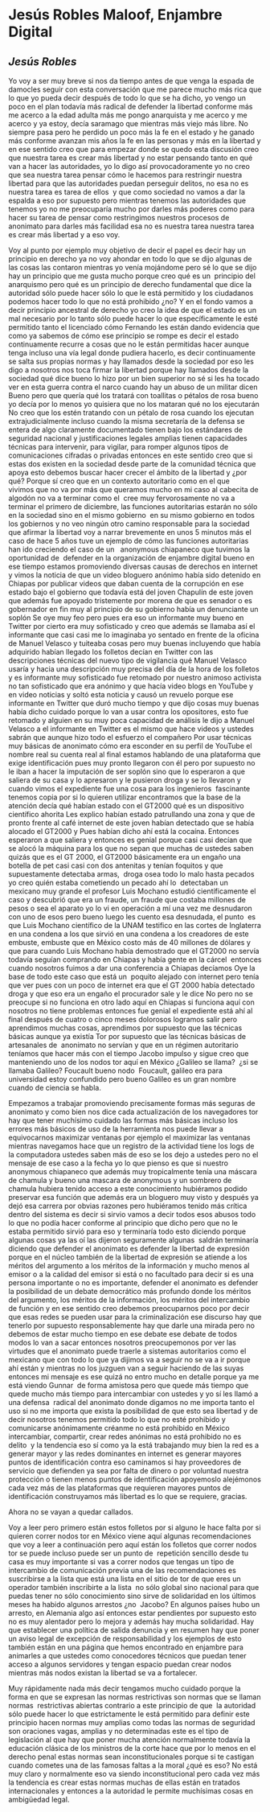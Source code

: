 # Jesús Robles Maloof, Enjambre Digital #

## _Jesús Robles_ ##

Yo voy a ser muy breve si nos da tiempo antes de que venga la espada de damocles seguir con esta conversación que me parece mucho más rica que lo que yo pueda decir después de todo lo que se ha dicho, yo vengo un poco en el plan todavía más radical de defender la libertad conforme más me acerco a la edad adulta más me pongo anarquista y me acerco y me acerco y ya estoy, decía saramago que mientras más viejo más libre. No siempre pasa pero he perdido un poco más la fe en el estado y he ganado más conforme avanzan mis años la fe en las personas y más en la libertad y en ese sentido creo que para empezar donde se quedo esta discusión creo que nuestra tarea es crear más libertad y no estar pensando tanto en qué van a hacer las autoridades, yo lo digo así provocadoramente yo no creo que sea nuestra tarea pensar cómo le hacemos para restringir nuestra libertad para que las autoridades puedan perseguir delitos, no esa no es nuestra tarea es tarea de ellos  y que como sociedad no vamos a dar la espalda a eso por supuesto pero mientras tenemos las autoridades que tenemos yo no me preocuparía mucho por darles más poderes como para hacer su tarea de pensar como restringimos nuestros procesos de anonimato para darles más facilidad esa no es nuestra tarea nuestra tarea es crear más libertad y a eso voy. 

Voy al punto por ejemplo muy objetivo de decir el papel es decir hay un principio en derecho ya no voy ahondar en todo lo que se dijo algunas de las cosas las contaron mientras yo venía mojándome pero sé lo que se dijo hay un principio que me gusta mucho porque creo qué es un  principio del anarquismo pero qué es un principio de derecho fundamental que dice la autoridad sólo puede hacer sólo lo que le está permitido y los ciudadanos podemos hacer todo lo que no está prohibido ¿no? Y en el fondo vamos a decir principio ancestral de derecho yo creo la idea de que el estado es un mal necesario por lo tanto sólo puede hacer lo que específicamente le esté permitido tanto el licenciado cómo Fernando les están dando evidencia que como ya sabemos de cómo ese principio se rompe es decir el estado continuamente recurre a cosas que no le están permitidas hacer aunque tenga incluso una vía legal donde pudiera hacerlo, es decir continuamente se salta sus propias normas y hay llamados desde la sociedad por eso les digo a nosotros nos toca firmar la libertad porque hay llamados desde la sociedad qué dice bueno lo hizo por un bien superior no sé si les ha tocado ver en esta guerra contra el narco cuando hay un abuso de un militar dicen Bueno pero que quería qué los tratará con toallitas o pétalos de rosa bueno yo decía por lo menos yo quisiera que no los mataran qué no los ejecutarán No creo que los estén tratando con un pétalo de rosa cuando los ejecutan extrajudicialmente incluso cuando la misma secretaría de la defensa se entera de algo claramente documentado tienen bajo los estándares de seguridad nacional y justificaciones legales amplias tienen capacidades técnicas para intervenir, para vigilar, para romper algunos tipos de comunicaciones cifradas o privadas entonces en este sentido creo que si estas dos existen en la sociedad desde parte de la comunidad técnica que apoya esto debemos buscar hacer crecer el ámbito de la libertad y ¿por qué? Porque sí creo que en un contexto autoritario como en el que vivimos que no va por más que queramos mucho en mi caso al cabecita de algodón no va a terminar como el  cree muy fervorosamente no va a terminar el primero de diciembre, las funciones autoritarias estarán no sólo en la sociedad sino en el mismo gobierno  en su mismo gobierno en todos los gobiernos y no veo ningún otro camino responsable para la sociedad que afirmar la libertad voy a narrar brevemente en unos 5 minutos más el caso de hace 5 años tuve un ejemplo de cómo las funciones autoritarias han ido creciendo el caso de un   anonymous chiapaneco que tuvimos la oportunidad de  defender en la organización de enjambre digital bueno en ese tiempo estamos promoviendo diversas causas de derechos en internet y vimos la noticia de que un video bloguero anónimo había sido detenido en Chiapas por publicar videos que daban cuenta de la corrupción en ese estado bajo el gobierno que todavía está del joven Chapulín de este joven que además fue apoyado tristemente por morena de que es senador o es gobernador en fin muy al principio de su gobierno había un denunciante un soplón Se oye muy feo pero pues era eso un informante muy bueno en Twitter por cierto era muy sofisticado y creo que además se llamaba así el informante que casi casi me lo imaginaba yo sentado en frente de la oficina de Manuel Velasco y tuiteaba cosas pero muy buenas incluyendo que había adquirido habían llegado los folletos decían en Twitter con las descripciones técnicas del nuevo tipo de vigilancia qué Manuel Velasco usaría y hacia una descripción muy precisa del día de la hora de los folletos y es informante muy sofisticado fue retomado por nuestro animoso activista no tan sofisticado que era anónimo y que hacía video blogs en YouTube y en video noticias y soltó esta noticia y causó un revuelo porque ese informante en Twitter que duró mucho tiempo y que dijo cosas muy buenas había dicho cuidado porque lo van a usar contra los opositores, esto fue retomado y alguien en su muy poca capacidad de análisis le dijo a Manuel Velasco a el informante en Twitter es el mismo que hace videos y ustedes sabrán que aunque hizo todo el esfuerzo el compañero Por usar técnicas muy básicas de anonimato cómo era esconder en su perfil de YouTube el nombre real su cuenta real al final estamos hablando de una plataforma que exige identificación pues muy pronto llegaron con él pero por supuesto no le iban a hacer la imputación de ser soplón sino que lo esperaron a que saliera de su casa y lo apresaron y le pusieron droga y se lo llevaron y cuando vimos el expediente fue una cosa para los ingenieros  fascinante tenemos copia por si lo quieren utilizar encontramos que la base de la atención decía qué habían estado con el GT2000 qué es un dispositivo científico ahorita Les explico habían estado patrullando una zona y que de pronto frente al café internet de este joven habían detectado que se había alocado el GT2000 y Pues habían dicho ahí está la cocaína. Entonces esperaron a que saliera y entonces es genial porque casi casi decían que se alocó la máquina para los que no sepan que muchas de ustedes saben quizás que es el GT 2000, el GT2000 básicamente era un engaño una botella de pet casi casi con dos antenitas y tenían foquitos y que supuestamente detectaba armas,  droga osea todo lo malo hasta pecados yo creo quién estaba cometiendo un pecado ahí lo  detectaban un mexicano muy grande el profesor Luis Mochano estudió científicamente el caso y descubrió que era un fraude, un fraude que costaba millones de pesos o sea el aparato yo lo vi en operación a mí una vez me desnudaron con uno de esos pero bueno luego les cuento esa desnudada, el punto  es que Luis Mochano científico de la UNAM testifico en las cortes de Inglaterra en una condena a los que sirvió en una condena a los creadores de este embuste, embuste que en México costo más de 40 millones de dólares y que para cuando Luis Mochano había demostrado que el GT2000 no servía todavía seguían comprando en Chiapas y había gente en la cárcel  entonces cuando nosotros fuimos a dar una conferencia a Chiapas decíamos Oye la base de todo este caso que está un  poquito alejado con internet pero tenía que ver pues con un poco de internet era que el GT 2000 había detectado droga y que eso era un engaño el procurador sale y le dice No pero no se preocupe si no funciona en otro lado aquí en Chiapas si funciona aquí con nosotros no tiene problemas entonces fue genial el expediente está ahí al final después de cuatro o cinco meses dolorosos logramos salir pero aprendimos muchas cosas, aprendimos por supuesto que las técnicas básicas aunque ya existía Tor por supuesto que las técnicas básicas de artesanales de  anonimato no servían y que en un régimen autoritario teníamos que hacer más con el tiempo Jacobo impulso y sigue creo que manteniendo uno de los nodos tor aquí en México ¿Galileo se llama?  ¿si se llamaba Galileo? Foucault bueno nodo  Foucault, galileo era para universidad estoy confundido pero bueno Galileo es un gran nombre cuando de ciencia se habla. 

Empezamos a trabajar promoviendo precisamente formas más seguras de anonimato y como bien nos dice cada actualización de los navegadores tor hay que tener muchísimo cuidado las formas más básicas incluso los errores más básicos de uso de la herramienta nos puede llevar a equivocarnos maximizar ventanas por ejemplo el maximizar las ventanas mientras navegamos hace que un registro de la actividad tiene los logs de la computadora ustedes saben más de eso se los dejo a ustedes pero no el mensaje de ese caso a la fecha yo lo que pienso es que si nuestro anonymous chiapaneco que además muy tropicalmente tenía una máscara de chamula y bueno una mascara de anonymous y un sombrero de chamula hubiera tenido acceso a este conocimiento hubiéramos podido preservar esa función que además era un bloguero muy visto y después ya dejó esa carrera por obvias razones pero hubiéramos tenido más crítica dentro del sistema es decir si sirvio vamos a decir todos esos abusos todo lo que no podía hacer conforme al principio que dicho pero que no le estaba permitido sirvió para eso y terminaría todo esto diciendo porque algunas cosas ya las oí las dijeron seguramente algunas  saldrán terminaría diciendo que defender el anonimato es defender la libertad de expresión porque en el núcleo también de la libertad de expresión se atiende a los méritos del argumento a los méritos de la información y mucho menos al emisor o a la calidad del emisor si está o no facultado para decir si es una persona importante o no es importante, defender el anonimato es defender la posibilidad de un debate democrático más profundo donde los méritos del argumento,
los méritos de la información, los méritos del intercambio  de función y en ese sentido creo debemos preocuparnos poco por decir que esas redes se pueden usar para la criminalización ese discurso hay que tenerlo por supuesto responsablemente hay que darle una mirada pero no debemos de estar mucho tiempo en ese debate ese debate de todos modos lo van a sacar entonces nosotros preocupemonos por ver las virtudes que el anonimato puede traerle a sistemas autoritarios como el mexicano que con todo lo que ya dijimos va a seguir no se va a ir porque ahí están y mientras no los juzguen van a seguir haciendo de las suyas entonces mi mensaje es ese quizá no entro mucho en detalle porque ya me está viendo Gunnar  de forma amistosa pero que quede más tiempo que quede mucho más tiempo para intercambiar con ustedes y yo sí les llamó a una defensa  radical del anonimato donde digamos no me importa tanto el uso si no me importa que exista la posibilidad de que esto sea libertad y de decir nosotros tenemos permitido todo lo que no esté prohibido y comunicarse anónimamente créanme no está prohibido en México intercambiar, compartir, crear redes anónimas no está prohibido no es delito  y la tendencia eso sí como ya la está trabajando muy bien la red es a generar mayor y las redes dominantes en internet es generar mayores puntos de identificación contra eso caminamos si hay proveedores de servicio que defienden ya sea por falta de dinero o por voluntad nuestra protección o tienen menos puntos de identificación apoyemoslo alejémonos cada vez más de las plataformas que requieren mayores puntos de identificación construyamos más libertad es lo que se requiere, gracias.

Ahora no se vayan a quedar callados. 

Voy a leer pero primero están estos folletos por si alguno le hace falta por si quieren correr nodos tor en México viene aquí algunas recomendaciones que voy a leer a continuación pero aquí están los folletos que correr nodos tor se puede incluso puede ser un punto de  repetición sencillo desde tu casa es muy importante si vas a correr nodos que tengas un tipo de intercambio de comunicación previa una de las recomendaciones es suscribirse a la lista que está una lista en el sitio de tor de que eres un operador también inscribirte a la lista  no sólo global sino nacional para que puedas tener no sólo conocimiento sino sirve de solidaridad en los últimos meses ha habido algunos arrestos ¿no  Jacobo? En algunos países hubo un arresto, en Alemania algo así entonces estar pendientes por supuesto esto no es muy alentador pero lo mejora y además hay mucha solidaridad. Hay que establecer una política de salida denuncia y en resumen hay que poner un aviso legal de excepción de responsabilidad y los ejemplos de esto también están en una página que hemos encontrado en enjambre para animarles a que ustedes como conocedores técnicos que puedan tener acceso a algunos servidores y tengan espacio puedan crear nodos mientras más nodos existan la libertad se va a fortalecer.

Muy rápidamente nada más decir tengamos mucho cuidado porque la forma en que se expresan las normas restrictivas son normas que se llaman normas  restrictivas abiertas contrario a este principio de que  la autoridad sólo puede hacer lo que estrictamente le está permitido para definir este principio hacen normas muy amplias como todas las normas de seguridad son oraciones vagas, amplias y no determinadas este es el tipo de legislación al que hay que poner mucha atención normalmente todavía la educación clásica de los ministros de la corte hace que por lo menos en el derecho penal estas normas sean inconstitucionales porque si te castigan cuando cometes una de las famosas faltas a la moral ¿qué es eso? No está muy claro y normalmente eso va siendo inconstitucional pero cada vez más la tendencia es crear estas normas muchas de ellas están en tratados internacionales y entonces a la autoridad le permite muchísimas cosas en ambigüedad legal.